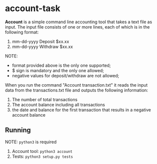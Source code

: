 account-task
============

**Account** is a simple command line accounting tool that takes a text file
as input. The input file consists of one or more lines, each of which is in
the following format:

1. mm-dd-yyyy Deposit $xx.xx
2. mm-dd-yyyy Withdraw $xx.xx

NOTE:
* format provided above is the only one supported;
* $ sign is mandatory and the only one allowed;
* negative values for deposit/withdraw are not allowed;

When you run the command "Account transaction.txt" it reads the input data
from the transactions.txt file and outputs the following information:


1. The number of total transactions
2. The account balance including all transactions
3. the date and balance for the first transaction that results in a negative account balance

Running
--

NOTE: `python3` is required

1. Account tool: `python3 account`
2. Tests: `python3 setup.py tests`
